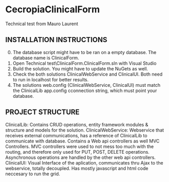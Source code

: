 # CecropiaClinicalForm

Technical test from Mauro Laurent


## INSTALLATION INSTRUCTIONS

0. The database script might have to be ran on a empty database. The database name is ClinicalForm.
1. Open Technical test\ClinicalForm.ClinicalForm.sln with Visual Studio
2. Build the solution. You might have to update the NuGets as well.
3. Check the both solutions ClinicalWebService and ClinicalUI. Both need to run in localhost for better results.
4. The solutions web.config (ClinicalWebService, ClinicalUI) must match the ClinicalLib app.config cconnection string, which must point your database.

## PROJECT STRUCTURE

ClinicalLib: Contains CRUD operations, entity framework modules & structure and models for the solution.
ClinicalWebService: Webservice that receives external communications, has a reference of ClinicalLib to communicate with database. Contains a Web api controllers as well MVC Controllers. MVC controllers were used to not mess too much with the routing, and therefore only used for PUT, POST, DELETE operations. Asynchronous operations are handled by the other web api controllers.
ClinicalUI: Visual Interface of the aplication, communicates thru Ajax to the webservice, totally decoupled. Has mostly javascript and html code neccesary to run the grid.